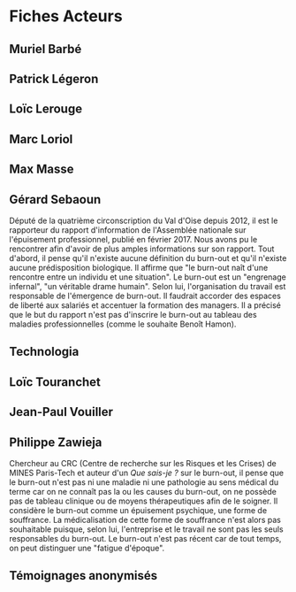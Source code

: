 # Fiches Acteurs 

## Muriel Barbé 

## Patrick Légeron

## Loïc Lerouge

## Marc Loriol

## Max Masse

## Gérard Sebaoun
Député de la quatrième circonscription du Val d'Oise depuis 2012, il est le rapporteur du rapport d'information de l'Assemblée nationale sur l'épuisement professionnel, publié en février 2017. Nous avons pu le rencontrer afin d'avoir de plus amples informations sur son rapport. Tout d'abord, il pense qu'il n'existe aucune définition du burn-out et qu'il n'existe aucune prédisposition biologique. Il affirme que "le burn-out naît d'une rencontre entre un individu et une situation". Le burn-out est un "engrenage infernal", "un véritable drame humain". Selon lui, l'organisation du travail est responsable de l'émergence de burn-out. Il faudrait accorder des espaces de liberté aux salariés et accentuer la formation des managers. Il a précisé que le but du rapport n'est pas d'inscrire le burn-out au tableau des maladies professionnelles (comme le souhaite Benoît Hamon). 

## Technologia

## Loïc Touranchet

## Jean-Paul Vouiller

## Philippe Zawieja
Chercheur au CRC (Centre de recherche sur les Risques et les Crises) de MINES Paris-Tech et auteur d'un _Que sais-je ?_ sur le burn-out, il pense que le burn-out n'est pas ni une maladie ni une pathologie au sens médical du terme car on ne connaît pas la ou les causes du burn-out, on ne possède pas de tableau clinique ou de moyens thérapeutiques afin de le soigner. Il considère le burn-out comme un épuisement psychique, une forme de souffrance. La médicalisation de cette forme de souffrance n'est alors pas souhaitable puisque, selon lui, l'entreprise et le travail ne sont pas les seuls responsables du burn-out. Le burn-out n'est pas récent car de tout temps, on peut distinguer une "fatigue d'époque".  

## Témoignages anonymisés

